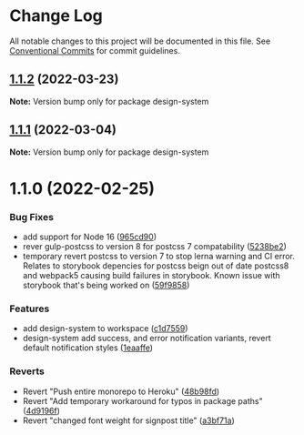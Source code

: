 # Change Log

All notable changes to this project will be documented in this file.
See [Conventional Commits](https://conventionalcommits.org) for commit guidelines.

## [1.1.2](https://github.com/coopdigital/coop-frontend/compare/design-system@1.1.1...design-system@1.1.2) (2022-03-23)

**Note:** Version bump only for package design-system





## [1.1.1](https://github.com/coopdigital/coop-frontend/compare/design-system@1.1.0...design-system@1.1.1) (2022-03-04)

**Note:** Version bump only for package design-system





# 1.1.0 (2022-02-25)


### Bug Fixes

* add support for Node 16 ([965cd90](https://github.com/coopdigital/coop-frontend/commit/965cd906a0b28665900457d34c8614dc20cb7a8a))
* rever gulp-postcss to version 8 for postcss 7 compatability ([5238be2](https://github.com/coopdigital/coop-frontend/commit/5238be294733dcf9a595bf6d96631858e28a4fa7))
* temporary revert postcss to version 7 to stop lerna warning and CI error.  Relates to storybook depencies for postcss beign out of date postcss8 and webpack5 causing build failures in storybook. Known issue with storybook that's being worked on ([59f9858](https://github.com/coopdigital/coop-frontend/commit/59f98580b083ffc2b45619e80ae2144931c00da6))


### Features

* add design-system to workspace ([c1d7559](https://github.com/coopdigital/coop-frontend/commit/c1d755912a7bf46b8c1af3bcc800aed6cca2bf47))
* design-system add success, and error notification variants, revert default notification styles ([1eaaffe](https://github.com/coopdigital/coop-frontend/commit/1eaaffe6042847fb8f13489df66867e1faf9c41f))


### Reverts

* Revert "Push entire monorepo to Heroku" ([48b98fd](https://github.com/coopdigital/coop-frontend/commit/48b98fd3d439891f81eaa4b4812f6e0560982759))
* Revert "Add temporary workaround for typos in package paths" ([4d9196f](https://github.com/coopdigital/coop-frontend/commit/4d9196f241ee3f9a4d26e514c6ed12c7104f22a6))
* Revert "changed font weight for signpost title" ([a3bf71a](https://github.com/coopdigital/coop-frontend/commit/a3bf71ab6bca63dd636d65aeac43e9a1b12c7fd0))
